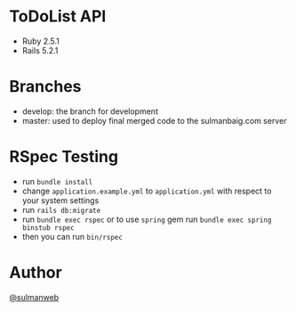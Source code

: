 # ToDoList API

- Ruby 2.5.1
- Rails 5.2.1

# Branches
- develop: the branch for development
- master: used to deploy final merged code to the sulmanbaig.com server

# RSpec Testing
- run `bundle install`
- change `application.example.yml` to `application.yml` with respect to your system settings
- run `rails db:migrate`
- run `bundle exec rspec`
or to use `spring` gem run `bundle exec spring binstub rspec`
- then you can run `bin/rspec`

# Author
[@sulmanweb](http://www.sulmanbaig.com)